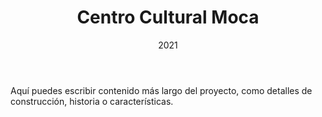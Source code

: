 ﻿---
title: Centro Cultural Moca
description: Espacio comunitario que celebra la cultura local
date: 2021
type: Cultural
location: Moca, RD
tags: ["Centro Cultural", "Arquitectura"]
img:
  cover: "../../../PortfolioArquitectoAstro/Projects/project-img-3.webp"
  secondary: ""
  others: []  
---

Aquí puedes escribir contenido más largo del proyecto, como detalles de construcción, historia o características.